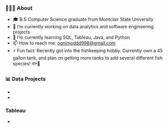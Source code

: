### 👨🏻‍🎓 **About**

* 🎓 B.S Computer Science graduate from Montclair State University
* 🔭 I’m currently working on data analytics and software engineering projects
* 🌱 I’m currently learning SQL, Tableau, Java, and Python
* 📫 How to reach me: ognimoddd998@gmail.com
* ⚡ Fun fact: Recently got into the fishkeeping hobby. Currently own a 45 gallon tank, and plan on getting more tanks to add several different fish species! 🐟🐠

### 📊 Data Projects

* 
*

### Tableau

* 

